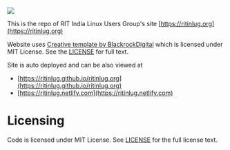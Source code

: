 <a href="https://ritinlug.org">
<img src="https://d33wubrfki0l68.cloudfront.net/503c2a8802b7d680338113386db3763b2409220f/96b4b/img/logo14.png" />
</a>

This is the repo of RIT India Linux Users Group's site [https://ritinlug.org](https://ritinlug.org)

Website uses [Creative template by BlackrockDigital](https://github.com/blackrockdigital/startbootstrap-creative/) which is licensed under MIT License. See the [LICENSE](https://github.com/blackrockdigital/startbootstrap-creative/blob/master/LICENSE) for full text.

Site is auto deployed and can be also viewed at 

- [https://ritinlug.github.io/ritinlug.org](https://ritinlug.github.io/ritinlug.org)
- [https://ritinlug.netlify.com](https://ritinlug.netlify.com)


# Licensing

Code is licensed under MIT License. See [LICENSE](https://github.com/ritinlug/ritinlug.org/blob/master/LICENSE) for the full license text.
